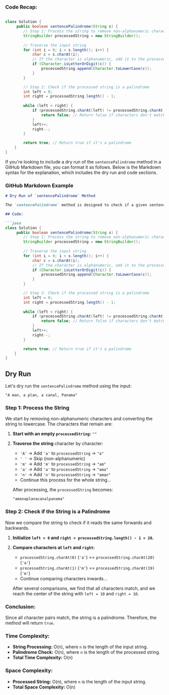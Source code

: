 ### Code Recap:
```java

class Solution {
     public boolean sentencePalindrome(String s) {
        // Step 1: Process the string to remove non-alphanumeric characters and convert to lowercase
        StringBuilder processedString = new StringBuilder();
        
        // Traverse the input string
        for (int i = 0; i < s.length(); i++) {
            char c = s.charAt(i);
            // If the character is alphanumeric, add it to the processed string in lowercase
            if (Character.isLetterOrDigit(c)) {
                processedString.append(Character.toLowerCase(c));
            }
        }

        // Step 2: Check if the processed string is a palindrome
        int left = 0;
        int right = processedString.length() - 1;
        
        while (left < right) {
            if (processedString.charAt(left) != processedString.charAt(right)) {
                return false; // Return false if characters don't match
            }
            left++;
            right--;
        }

        return true; // Return true if it's a palindrome
    }
}

```


If you're looking to include a dry run of the `sentencePalindrome` method in a GitHub Markdown file, you can format it as follows. Below is the Markdown syntax for the explanation, which includes the dry run and code sections.

### GitHub Markdown Example

```markdown
# Dry Run of `sentencePalindrome` Method

The `sentencePalindrome` method is designed to check if a given sentence is a palindrome, ignoring non-alphanumeric characters and case sensitivity.

## Code:

```java
class Solution {
     public boolean sentencePalindrome(String s) {
        // Step 1: Process the string to remove non-alphanumeric characters and convert to lowercase
        StringBuilder processedString = new StringBuilder();
        
        // Traverse the input string
        for (int i = 0; i < s.length(); i++) {
            char c = s.charAt(i);
            // If the character is alphanumeric, add it to the processed string in lowercase
            if (Character.isLetterOrDigit(c)) {
                processedString.append(Character.toLowerCase(c));
            }
        }

        // Step 2: Check if the processed string is a palindrome
        int left = 0;
        int right = processedString.length() - 1;
        
        while (left < right) {
            if (processedString.charAt(left) != processedString.charAt(right)) {
                return false; // Return false if characters don't match
            }
            left++;
            right--;
        }

        return true; // Return true if it's a palindrome
    }
}
```



## Dry Run

Let's dry run the `sentencePalindrome` method using the input:

```
"A man, a plan, a canal, Panama"
```

### Step 1: Process the String

We start by removing non-alphanumeric characters and converting the string to lowercase. The characters that remain are:

1. **Start with an empty `processedString`:** `""`
2. **Traverse the string** character by character:
    - `'A'` → Add `'a'` to `processedString` → `"a"`
    - `' '` → Skip (non-alphanumeric)
    - `'m'` → Add `'m'` to `processedString` → `"am"`
    - `'a'` → Add `'a'` to `processedString` → `"ama"`
    - `'n'` → Add `'n'` to `processedString` → `"aman"`
    - Continue this process for the whole string...

    After processing, the `processedString` becomes:

    ```
    "amanaplanacanalpanama"
    ```

### Step 2: Check if the String is a Palindrome

Now we compare the string to check if it reads the same forwards and backwards.

1. **Initialize `left = 0` and `right = processedString.length() - 1 = 20`.**
2. **Compare characters at `left` and `right`:**
    - `processedString.charAt(0)` (`'a'`) == `processedString.charAt(20)` (`'a'`)
    - `processedString.charAt(1)` (`'m'`) == `processedString.charAt(19)` (`'m'`)
    - Continue comparing characters inwards...

   After several comparisons, we find that all characters match, and we reach the center of the string with `left = 10` and `right = 10`.

### Conclusion:

Since all character pairs match, the string is a palindrome. Therefore, the method will return `true`.

### Time Complexity:

- **String Processing:** O(n), where `n` is the length of the input string.
- **Palindrome Check:** O(n), where `n` is the length of the processed string.
- **Total Time Complexity:** O(n)

### Space Complexity:

- **Processed String:** O(n), where `n` is the length of the input string.
- **Total Space Complexity:** O(n)
```

